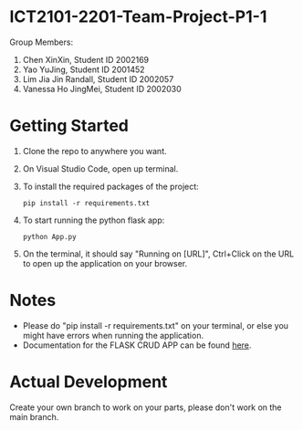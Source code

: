 # ICT2101-2201-Team-Project-P1-1
Group Members:
1. Chen XinXin, Student ID 2002169
2. Yao YuJing, Student ID 2001452
3. Lim Jia Jin Randall, Student ID 2002057
4. Vanessa Ho JingMei, Student ID 2002030
 
# Getting Started

1. Clone the repo to anywhere you want.

2. On Visual Studio Code, open up terminal.

3. To install the required packages of the project:
    ```
    pip install -r requirements.txt
    ```
3. To start running the python flask app:
    ```
    python App.py
    ```
4. On the terminal, it should say "Running on [URL]", Ctrl+Click on the URL to open up the application on your browser.

# Notes
- Please do "pip install -r requirements.txt" on your terminal, or else you might have errors when running the application.
- Documentation for the FLASK CRUD APP can be found [here](https://codeloop.org/flask-crud-application-with-sqlalchemy/).

# Actual Development
Create your own branch to work on your parts, please don't work on the main branch.
